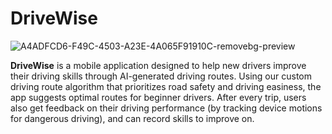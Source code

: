 # DriveWise

![A4ADFCD6-F49C-4503-A23E-4A065F91910C-removebg-preview](https://github.com/user-attachments/assets/37c1dd04-122b-47fe-af19-8e29009f990b)


**DriveWise** is a mobile application designed to help new drivers improve their driving skills through AI-generated driving routes. Using our custom driving route algorithm that prioritizes road safety and driving easiness,  the app suggests optimal routes for beginner drivers. After every trip, users also get feedback on their driving performance (by tracking device motions for dangerous driving), and can record skills to improve on.
